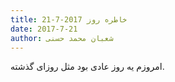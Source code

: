 ```yaml
---
title: خاطره روز 2017-7-21
date: 2017-7-21
author: شعبان محمد حسنی
---
```


امروزم یه روز عادی بود مثل روزای گذشته.